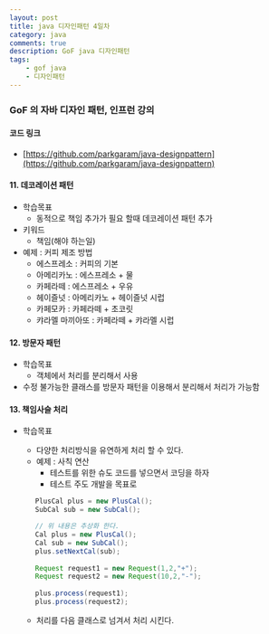 ```yaml
---
layout: post
title: java 디자인패턴 4일차
category: java
comments: true
description: GoF java 디자인패턴
tags:
    - gof java
    - 디자인패턴
---
```


### GoF 의 자바 디자인 패턴, 인프런 강의
 
####  코드 링크
 - [https://github.com/parkgaram/java-designpattern](https://github.com/parkgaram/java-designpattern)

#### 11. 데코레이션 패턴
  - 학습목표
    - 동적으로 책임 추가가 필요 할때 데코레이션 패턴 추가
  - 키워드 
    - 책임(해야 하는일)
  - 예제 : 커피 제조 방법
    - 에스프레소 : 커피의 기본
    - 아메리카노 : 에스프레소 + 물
    - 카페라떼 : 에스프레소 + 우유
    - 헤이즐넛 : 아메리카노 + 헤이즐넛 시럽
    - 카페모카 : 카페라떼 + 초코릿
    - 캬라멜 마끼아또 : 카페라떼 + 캬라멜 시럽

#### 12. 방문자 패턴
  - 학습목표
    - 객체에서 처리를 분리해서 사용
  - 수정 불가능한 클래스를 방문자 패턴을 이용해서 분리해서 처리가 가능함

#### 13. 책임사슬 처리
  - 학습목표
    - 다양한 처리방식을 유연하게 처리 할 수 있다.   
    - 예제 : 사칙 연산
      - 테스트를 위한 슈도 코드를 넣으면서 코딩을 하자
      - 테스트 주도 개발을 목표로

     ```java
        PlusCal plus = new PlusCal();
        SubCal sub = new SubCal();

        // 위 내용은 추상화 한다.
        Cal plus = new PlusCal();
        Cal sub = new SubCal();
        plus.setNextCal(sub);
        
        Request request1 = new Request(1,2,"+");
        Request request2 = new Request(10,2,"-");
        
        plus.process(request1);
        plus.process(request2);

     ```
     - 처리를 다음 클래스로 넘겨서 처리 시킨다.
    


